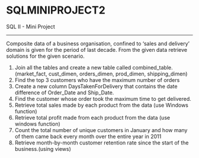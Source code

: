 # SQLMINIPROJECT2
SQL II - Mini Project
_________________________________________________________
Composite data of a business organisation, confined to ‘sales and delivery’ domain is given for the period of last decade. From the given data retrieve solutions for the given scenario.
1. Join all the tables and create a new table called combined_table.
(market_fact, cust_dimen, orders_dimen, prod_dimen, shipping_dimen)
2. Find the top 3 customers who have the maximum number of orders
3. Create a new column DaysTakenForDelivery that contains the date difference of Order_Date and Ship_Date.
4. Find the customer whose order took the maximum time to get delivered.
5. Retrieve total sales made by each product from the data (use Windows function)
6. Retrieve total profit made from each product from the data (use windows function)
7. Count the total number of unique customers in January and how many of them came back every month over the entire year in 2011
8. Retrieve month-by-month customer retention rate since the start of the business.(using views)

